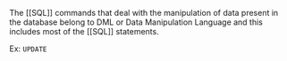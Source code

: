 The [[SQL]] commands that deal with the manipulation of data present in the database belong to DML or Data Manipulation Language and this includes most of the [[SQL]] statements.

Ex: `UPDATE`
